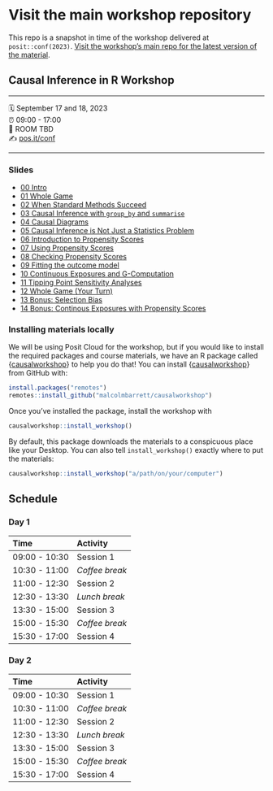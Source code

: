 
<!-- README.md is generated from README.Rmd. Please edit that file -->

# Visit the main workshop repository

This repo is a snapshot in time of the workshop delivered at
`posit::conf(2023)`. [Visit the workshop’s main repo for the latest
version of the
material](https://github.com/malcolmbarrett/causal_inference_r_workshop).

## Causal Inference in R Workshop

------------------------------------------------------------------------

:spiral_calendar: September 17 and 18, 2023  
:alarm_clock: 09:00 - 17:00  
:hotel: ROOM TBD  
:writing_hand: [pos.it/conf](http://pos.it/conf)

------------------------------------------------------------------------

### Slides

- [00
  Intro](https://causal-inference-r-workshop.netlify.app/00-intro.html)
- [01 Whole
  Game](https://causal-inference-r-workshop.netlify.app/01-causal_modeling_whole_game.html)
- [02 When Standard Methods
  Succeed](https://causal-inference-r-workshop.netlify.app/02-when-standard-methods-succeed.html)
- [03 Causal Inference with `group_by` and
  `summarise`](https://causal-inference-r-workshop.netlify.app/03-causal-inference-with-group-by-and-summarise.html)
- [04 Causal
  Diagrams](https://causal-inference-r-workshop.netlify.app/04-dags.html)
- [05 Causal Inference is Not Just a Statistics
  Problem](https://causal-inference-r-workshop.netlify.app/05-quartets.html)
- [06 Introduction to Propensity
  Scores](https://causal-inference-r-workshop.netlify.app/06-pscores.html)
- [07 Using Propensity
  Scores](https://causal-inference-r-workshop.netlify.app/07-using-pscores.html)
- [08 Checking Propensity
  Scores](https://causal-inference-r-workshop.netlify.app/08-pscore-diagnostics.html)
- [09 Fitting the outcome
  model](https://causal-inference-r-workshop.netlify.app/09-outcome-model.html)
- [10 Continuous Exposures and
  G-Computation](https://causal-inference-r-workshop.netlify.app/10-continuous-g-comp.html)
- [11 Tipping Point Sensitivity
  Analyses](https://causal-inference-r-workshop.netlify.app/11-tipr.html)
- [12 Whole Game (Your
  Turn)](https://causal-inference-r-workshop.netlify.app/12-whole_game-2.html)
- [13 Bonus: Selection
  Bias](https://causal-inference-r-workshop.netlify.app/13-bonus-selection-bias.html)
- [14 Bonus: Continous Exposures with Propensity
  Scores](https://causal-inference-r-workshop.netlify.app/14-bonus-continuous-pscores.html)

### Installing materials locally

We will be using Posit Cloud for the workshop, but if you would like to
install the required packages and course materials, we have an R package
called
{[causalworkshop](https://github.com/malcolmbarrett/causalworkshop)} to
help you do that! You can install
{[causalworkshop](https://github.com/malcolmbarrett/causalworkshop)}
from GitHub with:

``` r
install.packages("remotes")
remotes::install_github("malcolmbarrett/causalworkshop")
```

Once you’ve installed the package, install the workshop with

``` r
causalworkshop::install_workshop()
```

By default, this package downloads the materials to a conspicuous place
like your Desktop. You can also tell `install_workshop()` exactly where
to put the materials:

``` r
causalworkshop::install_workshop("a/path/on/your/computer")
```

## Schedule

### Day 1

| Time          | Activity       |
|:--------------|:---------------|
| 09:00 - 10:30 | Session 1      |
| 10:30 - 11:00 | *Coffee break* |
| 11:00 - 12:30 | Session 2      |
| 12:30 - 13:30 | *Lunch break*  |
| 13:30 - 15:00 | Session 3      |
| 15:00 - 15:30 | *Coffee break* |
| 15:30 - 17:00 | Session 4      |

### Day 2

| Time          | Activity       |
|:--------------|:---------------|
| 09:00 - 10:30 | Session 1      |
| 10:30 - 11:00 | *Coffee break* |
| 11:00 - 12:30 | Session 2      |
| 12:30 - 13:30 | *Lunch break*  |
| 13:30 - 15:00 | Session 3      |
| 15:00 - 15:30 | *Coffee break* |
| 15:30 - 17:00 | Session 4      |
